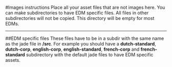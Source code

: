 #Images instructions
Place all your asset files that are not images here. You can make subdirectories to have EDM specific files. All files in other subdirectories will not be copied. This directory will be empty for most EDMs.

*****

##EDM specific files
These files have to be in a subdir with the same name as the jade file in **/src**. For example you should have a **dutch-standard**, **dutch-corp**, **english-corp**, **english-standard**, **french-corp** and **french-standard** subdirectory with the default jade files to have EDM specific assets.
